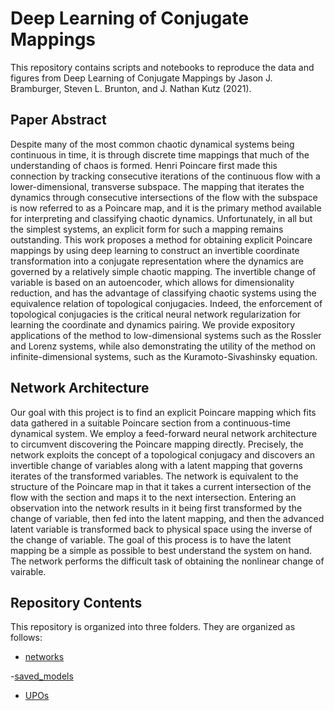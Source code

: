 # **Deep Learning of Conjugate Mappings**

This repository contains scripts and notebooks to reproduce the data and figures from Deep Learning of Conjugate Mappings by Jason J. Bramburger, Steven L. Brunton, and J. Nathan Kutz (2021).

## **Paper Abstract**
Despite many of the most common chaotic dynamical systems being continuous in time, it is through discrete time mappings that much of the understanding of chaos is formed. Henri Poincare first made this connection by tracking consecutive iterations of the continuous flow with a lower-dimensional, transverse subspace. The mapping that iterates the dynamics through consecutive intersections of the flow with the subspace is now referred to as a Poincare map, and it is the primary method available for interpreting and classifying chaotic dynamics. Unfortunately, in all but the simplest systems, an explicit form for such a mapping remains outstanding. This work proposes a method for obtaining explicit Poincare mappings by using deep learning to construct an invertible coordinate transformation into a conjugate representation where the dynamics are governed by a relatively simple chaotic mapping. The invertible change of variable is based on an autoencoder, which allows for dimensionality reduction, and has the advantage of classifying chaotic systems using the equivalence relation of topological conjugacies. Indeed, the enforcement of topological conjugacies is the critical neural network regularization for learning the coordinate and dynamics pairing. We provide expository applications of the method to low-dimensional systems such as the Rossler and Lorenz systems, while also demonstrating the utility of the method on infinite-dimensional systems, such as the Kuramoto-Sivashinsky equation.

## **Network Architecture**
Our goal with this project is to find an explicit Poincare mapping which fits data gathered in a suitable Poincare section from a continuous-time dynamical system. We employ a feed-forward neural network architecture to circumvent discovering the Poincare mapping directly. Precisely, the network exploits the concept of a topological conjugacy and discovers an invertible change of variables along with a latent mapping that governs iterates of the transformed variables. The network is equivalent to the structure of the Poincare map in that it takes a current intersection of the flow with the section and maps it to the next intersection. Entering an observation into the network results in it being first transformed by the change of variable, then fed into the latent mapping, and then the advanced latent variable is transformed back to physical space using the inverse of the change of variable. The goal of this process is to have the latent mapping be a simple as possible to best understand the system on hand. The network performs the difficult task of obtaining the nonlinear change of vairable.   
 
## **Repository Contents**
This repository is organized into three folders. They are organized as follows:

- [networks](https://github.com/jbramburger/Deep-Conjugacies/tree/main/networks)

-[saved_models](https://github.com/jbramburger/Deep-Conjugacies/tree/main/saved_models)

- [UPOs](https://github.com/jbramburger/Deep-Conjugacies/tree/main/UPOs)
